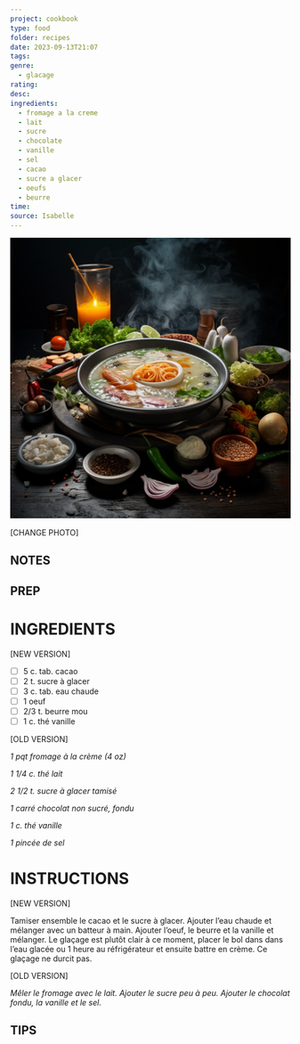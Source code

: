 ```yaml
---
project: cookbook
type: food
folder: recipes
date: 2023-09-13T21:07
tags: 
genre:
  - glacage
rating: 
desc: 
ingredients:
  - fromage a la creme
  - lait
  - sucre
  - chocolate
  - vanille
  - sel
  - cacao
  - sucre a glacer
  - oeufs
  - beurre
time: 
source: Isabelle
---
```


![IMAGE](_default.png)


[CHANGE PHOTO]


## NOTES




## PREP


# INGREDIENTS

[NEW VERSION]

- [ ] 5 c. tab. cacao
- [ ] 2 t. sucre à glacer
- [ ] 3 c. tab. eau chaude
- [ ] 1 oeuf
- [ ] 2/3 t. beurre mou
- [ ] 1 c. thé vanille

[OLD VERSION]

_1 pqt fromage à la crème (4 oz)_

_1 1/4 c. thé lait_

_2 1/2 t. sucre à glacer tamisé_

_1 carré chocolat non sucré, fondu_

_1 c. thé vanille_

_1 pincée de sel_

# INSTRUCTIONS

[NEW VERSION]

Tamiser ensemble le cacao et le sucre à glacer. Ajouter l’eau chaude et mélanger avec un batteur à main. Ajouter l’oeuf, le beurre et la vanille et mélanger. Le glaçage est plutôt clair à ce moment, placer le bol dans dans l’eau glacée ou 1 heure au réfrigérateur et ensuite battre en crème. Ce glaçage ne durcit pas.

[OLD VERSION]

_Mêler le fromage avec le lait. Ajouter le sucre_
_peu à peu. Ajouter le chocolat fondu, la vanille_
_et le sel._


## TIPS



